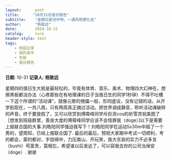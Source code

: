 ```yaml
---
layout:      post
title:      "10月31日值日报告"
subtitle:    "金鳞岂是池中物，一遇风雨便化龙"
author:      "杨致远"
date:        2024-10-31
catalog:     ture
header-style: text
tags: 
    - 校园记录
    - 我的高中
    - 东辰
    - 值日报告
---
```


**日期**: 10-31
**记录人**: **杨致远**

星期四的值日生大抵是最轻松的，毕竟有体育、音乐、美术、物理四大幻神在，想擦黑板都没办法（心疼那些在有地理课的日子当值日生的同学1秒钟）不得不吐槽一下这个所谓的“活动课”，就像元歌的傀儡一般，形同虚设，没有记错的话，从开学到现在，一共八周，只有两周真正摘过活动。把世界调成静音，聆听活动课破碎的声音。终于要放假了，又可以欣赏到傅霄峰同学斥巨资cos的祈雪灵祝美图了［想发到班级群里，善良大度的傅霄峰同学应该不会怪罪我（doge）]以下是需要上报联合国的大事.刘皓阳同学强迫我写下！刘皓阳同学在运动5x30m中超了一个男的，望周知，已经上报联合国了.
最后的最后，预祝大家期中考试一切顺利，考的都会，蒙的都对，手捏绵中，力压南山、开玩笑，我大东辰的实力不必多言（bushi）苟富贵，莫相忘，希望谁以后发达了，可以容我去你的公司当保安（doge）.
谢谢
